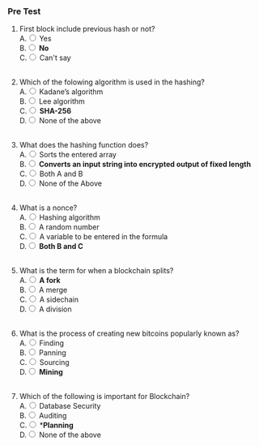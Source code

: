 ### Pre Test
1. First block include previous hash or not?
                        <br>
                        A.<input type="radio" name="but" id="rb11" onclick="click1();">&nbsp;Yes 
                        <br>
                        B.<input type="radio" name="but" id="rb12" onclick="click1();">&nbsp;**No**
                        <br>
                        C.<input type="radio" name="but" id="rb13" onclick="click1();">&nbsp;Can't say
                        <br>
                        <p id = "p1"></p>
                        <br>
2. Which of the folowing algorithm is used in the hashing?
                        <br>
                        A.<input type="radio" name="but" id="rb11" onclick="click1();">&nbsp;Kadane’s algorithm
                        <br>
                        B.<input type="radio" name="but" id="rb12" onclick="click1();">&nbsp;Lee algorithm
                        <br>
                        C.<input type="radio" name="but" id="rb13" onclick="click1();">&nbsp;**SHA-256**
                        <br>
                        D.<input type="radio" name="but" id="rb14" onclick="click1();">&nbsp;None of the above
                        <br>
                        <p id = "p1"></p>
                        <br>
3. What does the hashing function does?
                        <br>
                        A.<input type="radio" name="but" id="rb11" onclick="click1();">&nbsp;Sorts the entered array
                        <br>
                        B.<input type="radio" name="but" id="rb12" onclick="click1();">&nbsp;**Converts an input string into encrypted output of fixed length**
                        <br>
                        C.<input type="radio" name="but" id="rb13" onclick="click1();">&nbsp;Both A and B
                        <br>
                        D.<input type="radio" name="but" id="rb14" onclick="click1();">&nbsp;None of the Above
                        <br>
                        <p id = "p1"></p>
                        <br>
4. What is a nonce?
                        <br>
                        A.<input type="radio" name="but" id="rb11" onclick="click1();">&nbsp;Hashing algorithm
                        <br>
                        B.<input type="radio" name="but" id="rb12" onclick="click1();">&nbsp;A random number
                        <br>
                        C.<input type="radio" name="but" id="rb13" onclick="click1();">&nbsp;A variable to be entered in the formula
                        <br>
                        D.<input type="radio" name="but" id="rb14" onclick="click1();">&nbsp;**Both B and C**
                        <br>
                        <p id = "p1"></p>
                        <br>
5.  What is the term for when a blockchain splits?
                        <br>
                        A.<input type="radio" name="but" id="rb11" onclick="click1();">&nbsp;**A fork**
                        <br>
                        B.<input type="radio" name="but" id="rb12" onclick="click1();">&nbsp;A merge
                        <br>
                        C.<input type="radio" name="but" id="rb13" onclick="click1();">&nbsp;A sidechain
                        <br>
                        D.<input type="radio" name="but" id="rb14" onclick="click1();">&nbsp;A division
                        <br>
                        <p id = "p1"></p>
                        <br>
6. What is the process of creating new bitcoins popularly known as?
                        <br>
                        A.<input type="radio" name="but" id="rb11" onclick="click1();">&nbsp;Finding
                        <br>
                        B.<input type="radio" name="but" id="rb12" onclick="click1();">&nbsp;Panning
                        <br>
                        C.<input type="radio" name="but" id="rb13" onclick="click1();">&nbsp;Sourcing
                        <br>
                        D.<input type="radio" name="but" id="rb14" onclick="click1();">&nbsp;**Mining**
                        <br>
                        <p id = "p1"></p>
                        <br>
7. Which of the following is important for Blockchain?
                        <br>
                        A.<input type="radio" name="but" id="rb11" onclick="click1();">&nbsp;Database Security
                        <br>
                        B.<input type="radio" name="but" id="rb12" onclick="click1();">&nbsp;Auditing
                        <br>
                        C.<input type="radio" name="but" id="rb13" onclick="click1();">&nbsp;***Planning**
                        <br>
                        D.<input type="radio" name="but" id="rb14" onclick="click1();">&nbsp;None of the above
                        <br>
                        <p id = "p1"></p>
                        <br>
